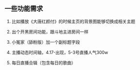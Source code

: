 ## 一些功能需求

1. 比如播放《大唐红颜付》的时候主页的背景图能够切换成相关主题

2. 出个开黑房间功能，跟斗地主进房间一样

3. 小冤家（舔粉版）加一个副标题字段

4. 主播动态时间轴，4.17-出现，5-3号直播人气300w

5. 每日直播合辑（包含每日的歌曲）